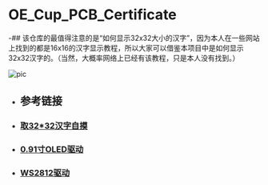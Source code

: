 # OE_Cup_PCB_Certificate
  -## 该仓库的最值得注意的是“如何显示32x32大小的汉字”，因为本人在一些网站上找到的都是16x16的汉字显示教程，所以大家可以借鉴本项目中是如何显示32x32汉字的。（当然，大概率网络上已经有该教程，只是本人没有找到。）

  ![pic](./OE_Competition.jpg)
  - ## 参考链接
  - ### [取32*32汉字自摸](https://blog.csdn.net/quququuquq/article/details/130226027?fromshare=blogdetail&sharetype=blogdetail&sharerId=130226027&sharerefer=PC&sharesource=qq_34598013&sharefrom=from_link)
  - ### [0.91寸OLED驱动](https://blog.csdn.net/qq_32590891/article/details/137072945?fromshare=blogdetail&sharetype=blogdetail&sharerId=137072945&sharerefer=PC&sharesource=qq_34598013&sharefrom=from_link)
  - ### [WS2812驱动](https://blog.csdn.net/qq_45784265/article/details/142486324?fromshare=blogdetail&sharetype=blogdetail&sharerId=142486324&sharerefer=PC&sharesource=qq_34598013&sharefrom=from_link)

